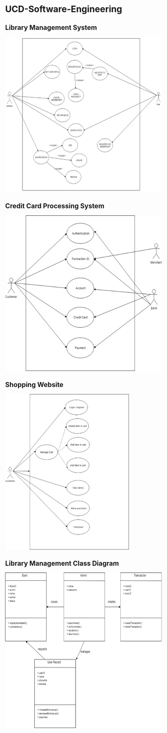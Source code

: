# UCD-Software-Engineering

## Library Management System

<img src="Library Management System.jpg" height="500rem"/>

## Credit Card Processing System

<img src="Credit Card Processing System.jpg" height="500rem"/>

## Shopping Website

<img src="Shopping.jpg" height="500rem"/>

## Library Management Class Diagram

<img src="Library Class Diagram.jpg" height="500rem"/>
